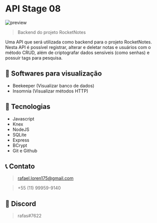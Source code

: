 # API Stage 08
 
![preview](./github/preview.png)

> Backend do projeto RocketNotes

Uma API que será utilizada como backend para o projeto RocketNotes. Nesta API é possível registrar, alterar e deletar notas e usuários com o método CRUD, além de criptografar dados sensíveis (como senhas) e possuir tags para pesquisa.


## 👋 Softwares para visualização

- Beekeeper (Visualizar banco de dados)
- Insomnia (Visualizar métodos HTTP)


## 🚀 Tecnologias

- Javascript
- Knex
- NodeJS
- SQLite
- Express
- BCrypt 
- Git e Github

## 📞 Contato

>rafael.loren175@gmail.com

>+55 (11) 99959-9140


## 👾 Discord

>rafas#7622
